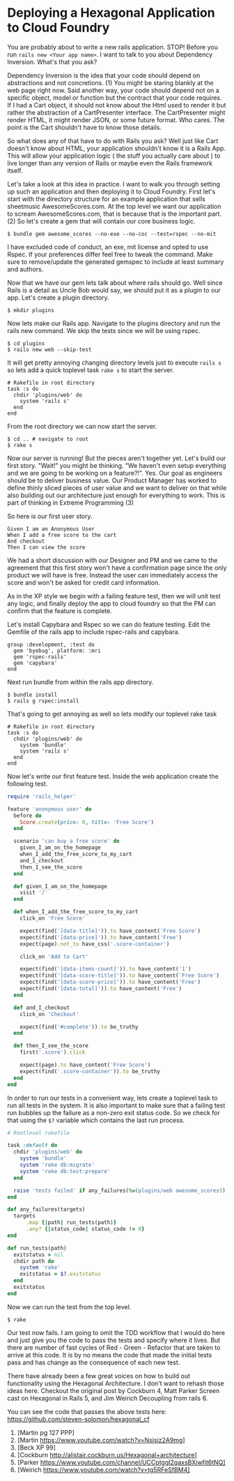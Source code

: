# Deploying a Hexagonal Application to Cloud Foundry 

You are probably about to write a new rails application. STOP! Before you run `rails new <Your app name>`. I want 
to talk to you about Dependency Inversion. What's that you ask?

Dependency Inversion is the idea that your code should depend on abstractions and not concretions. (1)
You might be staring blankly at the web page right now. Said another way, your code should depend not on a specific
object, model or function but the contract that your code requires. If I had a Cart object, it should not know about 
the Html used to render it but rather the abstraction of a CartPresenter interface. The CartPresenter might render HTML,
 it might render JSON, or some future format. Who cares. The point is the Cart shouldn't have to know those details.
 
So what does any of that have to do with Rails you ask? Well just like Cart doesn't know about HTML, your application
shouldn't know it is a Rails App. This will allow your application logic ( the stuff you actually care about ) to live longer
than any version of Rails or maybe even the Rails framework itself. 
 
Let's take a look at this idea in practice. I want to walk you through setting up such an application and then 
deploying it to Cloud Foundry. First let's start with the directory structure for an example application that sells sheetmusic AwesomeScores.com. 
At the top level we want our application to scream AwesomeScores.com, that is because that is the important part. (2)
So let's create a gem that will contain our core business logic. 

```
$ bundle gem awesome_scores --no-exe --no-coc --test=rspec --no-mit
```

I have excluded code of conduct, an exe, mit license and opted to use Rspec. If your 
preferences differ feel free to tweak the command. Make sure to remove/update the generated gemspec to 
include at least summary and authors.

Now that we have our gem lets talk about where rails should go. Well since Rails is a detail as Uncle Bob would say, we should
put it as a plugin to our app. Let's create a plugin directory. 

```
$ mkdir plugins
```

Now lets make our Rails app. Navigate to the plugins directory and run the rails new command.
We skip the tests since we will be using rspec.
```
$ cd plugins
$ rails new web --skip-test
```

It will get pretty annoying changing directory levels just to execute `rails s` so lets add a quick toplevel task `rake s`
 to start the server. 
 
```
# Rakefile in root directory
task :s do
  chdir 'plugins/web' do
    system 'rails s'
  end
end
```

From the root directory we can now start the server.

```
$ cd .. # navigate to root
$ rake s
```

Now our server is running! But the pieces aren't together yet. Let's build our first story. "Wait!" you might be thinking.
"We haven't even setup everything and we are going to be working on a feature?!". Yes. Our goal as engineers should be 
to deliver business value. Our Product Manager has worked to define thinly sliced pieces of user value and we want to 
deliver on that while also building out our architecture just enough for everything to work. This is part of thinking in Extreme Programming (3)

So here is our first user story. 
~~~~
Given I am an Anonymous User
When I add a free score to the cart
And checkout
Then I can view the score 
~~~~

We had a short discussion with our Designer and PM and we came to the agreement that this first story won't have a confirmation
page since the only product we will have is free. Instead the user can immediately access the score and won't be asked for credit card information.

As in the XP style we begin with a failing feature test, then we will unit test any logic, and finally deploy the app to cloud foundry so that 
the PM can confirm that the feature is complete. 

Let's install Capybara and Rspec so we can do feature testing. 
Edit the Gemfile of the rails app to include rspec-rails and capybara.
```
group :development, :test do
  gem 'byebug', platform: :mri
  gem 'rspec-rails'
  gem 'capybara'
end
```

Next run bundle from within the rails app directory.
```
$ bundle install
$ rails g rspec:install
```

That's going to get annoying as well so lets modify our toplevel rake task
```
# Rakefile in root directory
task :s do
  chdir 'plugins/web' do
    system 'bundle'
    system 'rails s'
  end
end
```

Now let's write our first feature test. Inside the web application create the following test.

```ruby
require 'rails_helper'

feature 'anonymous user' do
  before do
    Score.create(price: 0, title: 'Free Score')
  end

  scenario 'can buy a free score' do
    given_I_am_on_the_homepage
    when_I_add_the_free_score_to_my_cart
    and_I_checkout
    then_I_see_the_score
  end

  def given_I_am_on_the_homepage
    visit '/'
  end

  def when_I_add_the_free_score_to_my_cart
    click_on 'Free Score'

    expect(find('[data-title]')).to have_content('Free Score')
    expect(find('[data-price]')).to have_content('Free')
    expect(page).not_to have_css('.score-container')

    click_on 'Add to Cart'

    expect(find('[data-items-count]')).to have_content('1')
    expect(find('[data-score-title]')).to have_content('Free Score')
    expect(find('[data-score-price]')).to have_content('Free')
    expect(find('[data-total]')).to have_content('Free')
  end

  def and_I_checkout
    click_on 'Checkout'

    expect(find('#complete')).to be_truthy
  end

  def then_I_see_the_score
    first('.score').click

    expect(page).to have_content('Free Score')
    expect(find('.score-container')).to be_truthy
  end
end
```

In order to run our tests in a convenient way, lets create a toplevel task to run all tests in the system. It is also important
to make sure that a failing test run bubbles up the failure as a non-zero exit status code. So we check for that
using the `$?` variable which contains the last run process.

```ruby
# Rootlevel rakefile

task :default do
  chdir 'plugins/web' do
    system 'bundle'
    system 'rake db:migrate'
    system 'rake db:test:prepare'
  end

  raise 'tests failed' if any_failures(%w(plugins/web awesome_scores))
end

def any_failures(targets)
  targets
      .map {|path| run_tests(path)}
      .any? {|status_code| status_code != 0}
end

def run_tests(path)
  exitstatus = nil
  chdir path do
    system 'rake'
    exitstatus = $?.exitstatus
  end
  exitstatus
end
```
 
Now we can run the test from the top level. 
```
$ rake 
```

Our test now fails. I am going to omit the TDD workflow that I would do here and just give you the code to pass the 
tests and specify where it lives. But there are number of fast cycles of Red - Green - Refactor that are taken to arrive at this
code. It is by no means the code that made the initial tests pass and has change as the consequence of each new test.

There have already been a few great voices on how to build out functionality using the Hexagonal Architecture.
I don't want to rehash those ideas here. Checkout the original post by Cockburn 4, Matt Parker Screen cast on Hexagonal in Rails 5, 
and Jim Weirich Decoupling from rails 6.

You can see the code that passes the above tests here: https://github.com/steven-solomon/hexagonal_cf

 
1. [Martin pg 127 PPP]
2. [Martin https://www.youtube.com/watch?v=Nsjsiz2A9mg]
3. [Beck XP 99]
4. [Cockburn http://alistair.cockburn.us/Hexagonal+architecture]
5. [Parker https://www.youtube.com/channel/UCCptggI2qaxsBXiwfit6tNQ]
6. [Weirich https://www.youtube.com/watch?v=tg5RFeSfBM4]
